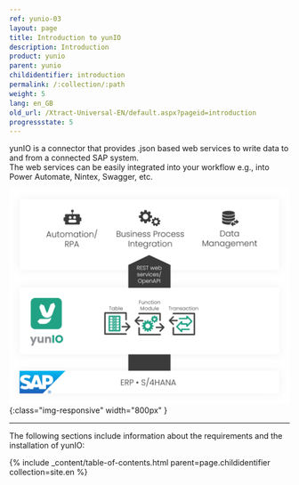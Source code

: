 ```yaml
---
ref: yunio-03
layout: page
title: Introduction to yunIO
description: Introduction
product: yunio
parent: yunio
childidentifier: introduction
permalink: /:collection/:path
weight: 5
lang: en_GB
old_url: /Xtract-Universal-EN/default.aspx?pageid=introduction
progressstate: 5
---
```


yunIO is a connector that provides .json based web services to write data to and from a connected SAP system. <br>
The web services can be easily integrated into your workflow e.g., into Power Automate, Nintex, Swagger, etc.

![yunIO-Components](/img/content/yunio/theobald-software_architecture_yunio.png){:class="img-responsive" width="800px" }

*****
The following sections include information about the requirements and the installation of yunIO:

{% include _content/table-of-contents.html parent=page.childidentifier collection=site.en %}